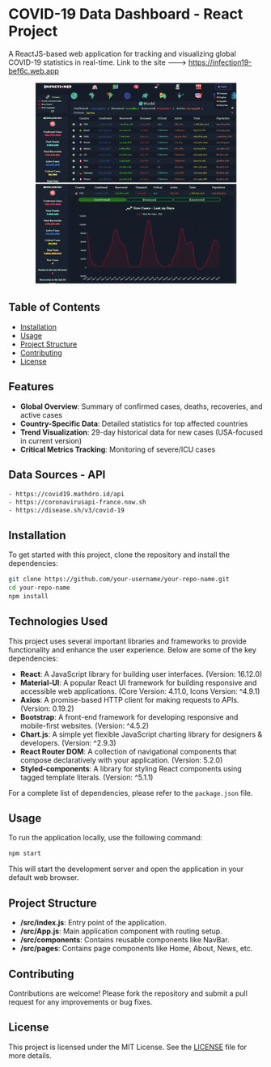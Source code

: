 # COVID-19 Data Dashboard - React Project

A ReactJS-based web application for tracking and visualizing global COVID-19 statistics in real-time.
Link to the site ---> https://infection19-bef6c.web.app

<!-- ![Example Image](images/grid_game.png) -->
<div align="center">
<img src="img/img.png" alt="Alt text"  width="400" height="400" />
</div>


  ## Table of Contents
  - [Installation](#installation)
  - [Usage](#usage)
  - [Project Structure](#project-structure)
  - [Contributing](#contributing)
  - [License](#license)

## Features

- **Global Overview**: Summary of confirmed cases, deaths, recoveries, and active cases
- **Country-Specific Data**: Detailed statistics for top affected countries
- **Trend Visualization**: 29-day historical data for new cases (USA-focused in current version)
- **Critical Metrics Tracking**: Monitoring of severe/ICU cases

## Data Sources - API

    - https://covid19.mathdro.id/api
    - https://coronavirusapi-france.now.sh
    - https://disease.sh/v3/covid-19


  ## Installation

  To get started with this project, clone the repository and install the dependencies:

  ```bash
  git clone https://github.com/your-username/your-repo-name.git
  cd your-repo-name
  npm install
  ```
  ## Technologies Used

  This project uses several important libraries and frameworks to provide functionality and enhance the user experience. Below are some of the key dependencies:

  - **React**: A JavaScript library for building user interfaces. (Version: 16.12.0)
  - **Material-UI**: A popular React UI framework for building responsive and accessible web applications. (Core Version: 4.11.0, Icons Version: ^4.9.1)
  - **Axios**: A promise-based HTTP client for making requests to APIs. (Version: 0.19.2)
  - **Bootstrap**: A front-end framework for developing responsive and mobile-first websites. (Version: ^4.5.2)
  - **Chart.js**: A simple yet flexible JavaScript charting library for designers & developers. (Version: ^2.9.3)
  - **React Router DOM**: A collection of navigational components that compose declaratively with your application. (Version: 5.2.0)
  - **Styled-components**: A library for styling React components using tagged template literals. (Version: ^5.1.1)

  For a complete list of dependencies, please refer to the `package.json` file.


  ## Usage

  To run the application locally, use the following command:

  ```bash
  npm start
  ```

  This will start the development server and open the application in your default web browser.

  ## Project Structure

  - **/src/index.js**: Entry point of the application.
  - **/src/App.js**: Main application component with routing setup.
  - **/src/components**: Contains reusable components like NavBar.
  - **/src/pages**: Contains page components like Home, About, News, etc.

  ## Contributing

  Contributions are welcome! Please fork the repository and submit a pull request for any improvements or bug fixes.

  ## License

  This project is licensed under the MIT License. See the [LICENSE](LICENSE) file for more details.
